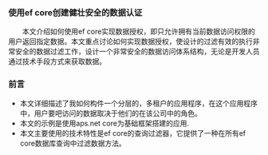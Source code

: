 ### 使用ef core创建健壮安全的数据认证
&#8195;&#8195;本文介绍如何使用ef core实现数据授权，即只允许拥有当前数据访问权限的用户返回指定数据。本文重点讨论如何实现数据授权，使设计的过滤有效的执行非常安全的数据过滤工作，设计一个非常安全的数据访问体系结构，无论是开发人员通过技术手段方式来获取数据。  
### 前言
+ 本文详细描述了我如何构件一个分层的，多租户的应用程序，在这个应用程序中，用户要吧访问的数据取决于他们的在该公司中的角色。
+ 本文的示例是使用aps.net core为基础框架搭建的应用.
+ 本文主要使用的技术特性是ef core的查询过滤器，它提供了一种在所有ef core数据库查询中过滤数据方法。

